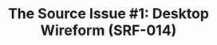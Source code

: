 ---
ee_id: '4111'
site: '1'
type: '2'
long_id: 2013-117 The Source Issue 1 Desktop Wireform (SRF-014)
url: 2013-117-the-source-desktop-wireform
title: 'The Source Issue #1: Desktop Wireform (SRF-014)'
year: '2013'
medium: Zine
commission: Creative Capital
dims: 11 x 8.5
pitch: Source code for “Desktop Wireform” sculpture printed on archival inks and paper,
  footnoted with artist txt, writing, poetry, whatevz, etc, etc, etc,,,,,,,
ps:
live_url:
related: |-
  [109] [2011-102-hello-world] 2011-102 Hello World
  [111] [2011-103-hello-world] 2011-103 Hello World
  [117] [2011-099-hello-world] 2011-099 Hello World
  [149] [2010-081-hello-world] 2010-081 Hello World
youtube:
imgs: the-source-desktop-wireform-2013-117-detail-01-ih.jpg
subheading:
display_year: '2013'
download: the-source-desktop-wireform-2013-117-digital-master-ih.pdf
add_credit:
add_credits:
related_code: https://github.com/coryarcangel/Desktop-Wireform
layout: things-i-made
---